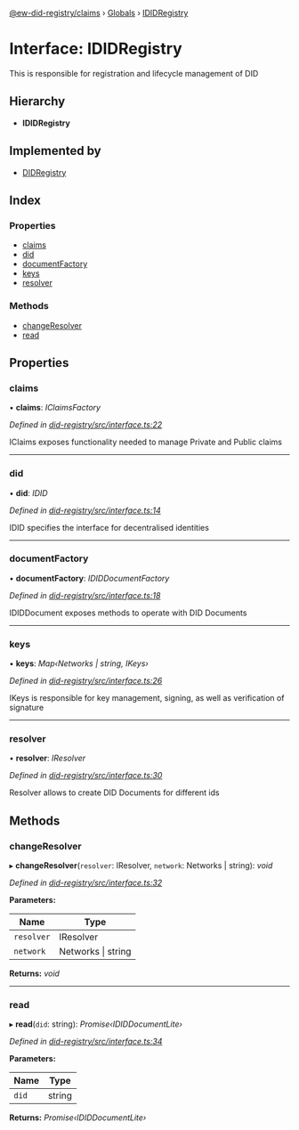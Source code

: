 [@ew-did-registry/claims](../README.md) › [Globals](../globals.md) › [IDIDRegistry](ididregistry.md)

# Interface: IDIDRegistry

This is responsible for registration and lifecycle management of DID

## Hierarchy

* **IDIDRegistry**

## Implemented by

* [DIDRegistry](../classes/didregistry.md)

## Index

### Properties

* [claims](ididregistry.md#claims)
* [did](ididregistry.md#did)
* [documentFactory](ididregistry.md#documentfactory)
* [keys](ididregistry.md#keys)
* [resolver](ididregistry.md#resolver)

### Methods

* [changeResolver](ididregistry.md#changeresolver)
* [read](ididregistry.md#read)

## Properties

###  claims

• **claims**: *IClaimsFactory*

*Defined in [did-registry/src/interface.ts:22](https://github.com/energywebfoundation/ew-did-registry/blob/b2aa9a8/packages/did-registry/src/interface.ts#L22)*

IClaims exposes functionality needed to manage Private and Public claims

___

###  did

• **did**: *IDID*

*Defined in [did-registry/src/interface.ts:14](https://github.com/energywebfoundation/ew-did-registry/blob/b2aa9a8/packages/did-registry/src/interface.ts#L14)*

IDID specifies the interface for decentralised identities

___

###  documentFactory

• **documentFactory**: *IDIDDocumentFactory*

*Defined in [did-registry/src/interface.ts:18](https://github.com/energywebfoundation/ew-did-registry/blob/b2aa9a8/packages/did-registry/src/interface.ts#L18)*

IDIDDocument exposes methods to operate with DID Documents

___

###  keys

• **keys**: *Map‹Networks | string, IKeys›*

*Defined in [did-registry/src/interface.ts:26](https://github.com/energywebfoundation/ew-did-registry/blob/b2aa9a8/packages/did-registry/src/interface.ts#L26)*

IKeys is responsible for key management, signing, as well as verification of signature

___

###  resolver

• **resolver**: *IResolver*

*Defined in [did-registry/src/interface.ts:30](https://github.com/energywebfoundation/ew-did-registry/blob/b2aa9a8/packages/did-registry/src/interface.ts#L30)*

Resolver allows to create DID Documents for different ids

## Methods

###  changeResolver

▸ **changeResolver**(`resolver`: IResolver, `network`: Networks | string): *void*

*Defined in [did-registry/src/interface.ts:32](https://github.com/energywebfoundation/ew-did-registry/blob/b2aa9a8/packages/did-registry/src/interface.ts#L32)*

**Parameters:**

Name | Type |
------ | ------ |
`resolver` | IResolver |
`network` | Networks &#124; string |

**Returns:** *void*

___

###  read

▸ **read**(`did`: string): *Promise‹IDIDDocumentLite›*

*Defined in [did-registry/src/interface.ts:34](https://github.com/energywebfoundation/ew-did-registry/blob/b2aa9a8/packages/did-registry/src/interface.ts#L34)*

**Parameters:**

Name | Type |
------ | ------ |
`did` | string |

**Returns:** *Promise‹IDIDDocumentLite›*
